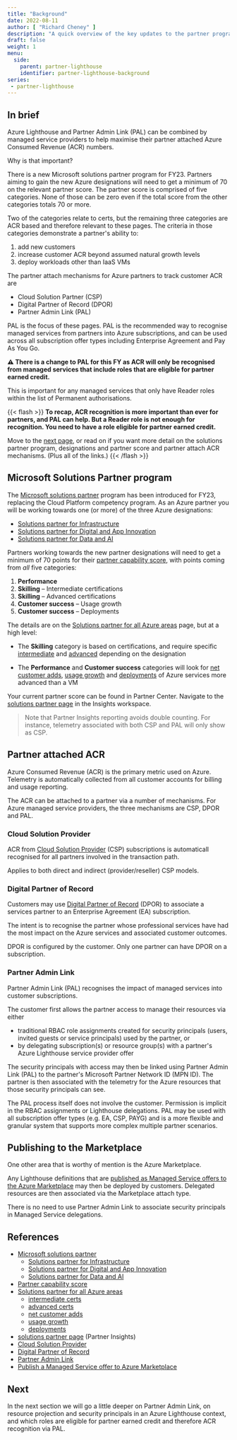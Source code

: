 ```yaml
---
title: "Background"
date: 2022-08-11
author: [ "Richard Cheney" ]
description: "A quick overview of the key updates to the partner program for FY23 and ACR based criteria within the partner score."
draft: false
weight: 1
menu:
  side:
    parent: partner-lighthouse
    identifier: partner-lighthouse-background
series:
 - partner-lighthouse
---
```


## In brief

Azure Lighthouse and Partner Admin Link (PAL) can be combined by managed service providers to help maximise their partner attached Azure Consumed Revenue (ACR) numbers.

Why is that important?

There is a new Microsoft solutions partner program for FY23. Partners aiming to gain the new Azure designations will need to get a minimum of 70 on the relevant partner score. The partner score is comprised of five categories. None of those can be zero even if the total score from the other categories totals 70 or more.

Two of the categories relate to certs, but the remaining three categories are ACR based and therefore relevant to these pages. The criteria in those categories demonstrate a partner's ability to:

1. add new customers
1. increase customer ACR beyond assumed natural growth levels
1. deploy workloads other than IaaS VMs

The partner attach mechanisms for Azure partners to track customer ACR are

* Cloud Solution Partner (CSP)
* Digital Partner of Record (DPOR)
* Partner Admin Link (PAL)

PAL is the focus of these pages. PAL is the recommended way to recognise managed services from partners into Azure subscriptions, and can be used across all subscription offer types including Enterprise Agreement and Pay As You Go.

**⚠️ There is a change to PAL for this FY as ACR will only be recognised from managed services that include roles that are eligible for partner earned credit.**

This is important for any managed services that only have Reader roles within the list of Permanent authorisations.

{{< flash >}}
**To recap, ACR recognition is more important than ever for partners, and PAL can help. But a Reader role is not enough for recognition. You need to have a role eligible for partner earned credit.**

Move to the [next page](../combining), or read on if you want more detail on the solutions partner program, designations and partner score and partner attach ACR mechanisms. (Plus all of the links.)
{{< /flash >}}

## Microsoft Solutions Partner program

The [Microsoft solutions partner](https://docs.microsoft.com/partner-center/introduction-to-pcs) program has been introduced for FY23, replacing the Cloud Platform competency program. As an Azure partner you will be working towards one (or more) of the three Azure designations:

* [Solutions partner for Infrastructure](https://partner.microsoft.com/training/assets/collection/solutions-partner-for-infrastructure-azure#/)
* [Solutions partner for Digital and App Innovation](https://partner.microsoft.com/training/assets/collection/solutions-partner-for-digital-and-app-innovation-azure#/)
* [Solutions partner for Data and AI](https://partner.microsoft.com/training/assets/collection/solutions-partner-for-data-and-ai-azure#/)

Partners working towards the new partner designations will need to get a minimum of 70 points for their [partner capability score](https://docs.microsoft.com/partner-center/partner-capability-score), with points coming from *all* five categories:

1. **Performance**
1. **Skilling** – Intermediate certifications
1. **Skilling** – Advanced certifications
1. **Customer success** – Usage growth
1. **Customer success** – Deployments

The details are on the [Solutions partner for all Azure areas](https://docs.microsoft.com/partner-center/solutions-partner-azure) page, but at a high level:

* The **Skilling** category is based on certifications, and require specific [intermediate](https://docs.microsoft.com/partner-center/solutions-partner-azure#intermediate-certifications) and [advanced](https://docs.microsoft.com/partner-center/solutions-partner-azure#advanced-certifications) depending on the designation

* The **Performance** and **Customer success** categories will look for [net customer adds](https://docs.microsoft.com/partner-center/solutions-partner-azure#net-customer-adds), [usage growth](https://docs.microsoft.com/partner-center/solutions-partner-azure#usage-growth) and [deployments](https://docs.microsoft.com/partner-center/solutions-partner-azure#deployments) of Azure services more advanced than a VM

Your current partner score can be found in Partner Center. Navigate to the [solutions partner page](https://partner.microsoft.com/dashboard/insights/mpninsights/solutionspartner?source=docs) in the Insights workspace.

> Note that Partner Insights reporting avoids double counting. For instance, telemetry associated with both CSP and PAL will only show as CSP.

## Partner attached ACR

Azure Consumed Revenue (ACR) is the primary metric used on Azure. Telemetry is automatically collected from all customer accounts for billing and usage reporting.

The ACR can be attached to a partner via a number of mechanisms. For Azure managed service providers, the three mechanisms are CSP, DPOR and PAL.

### Cloud Solution Provider

ACR from [Cloud Solution Provider](https://docs.microsoft.com/partner-center/csp-overview) (CSP) subscriptions is automaticall recognised for all partners involved in the transaction path.

Applies to both direct and indirect (provider/reseller) CSP models.

### Digital Partner of Record

Customers may use [Digital Partner of Record](https://docs.microsoft.com/partner-center/link-partner-id-for-azure-performance-pal-dpor#link-to-a-partner-id-with-dpor) (DPOR) to associate a services partner to an Enterprise Agreement (EA) subscription.

The intent is to recognise the partner whose professional services have had the most impact on the Azure services and associated customer outcomes.

DPOR is configured by the customer. Only one partner can have DPOR on a subscription.

### Partner Admin Link

Partner Admin Link (PAL) recognises the impact of managed services into customer subscriptions.

The customer first allows the partner access to manage their resources via either

* traditional RBAC role assignments created for security principals (users, invited guests or service principals) used by the partner, or
* by delegating subscription(s) or resource group(s) with a partner's Azure Lighthouse service provider offer

The security principals with access may then be linked using Partner Admin Link (PAL) to the partner's Microsoft Partner Network ID (MPN ID). The partner is then associated with the telemetry for the Azure resources that those security principals can see.

The PAL process itself does not involve the customer. Permission is implicit in the RBAC assignments or Lighthouse delegations. PAL may be used with all subscription offer types (e.g. EA, CSP, PAYG) and is a more flexible and granular system that supports more complex multiple partner scenarios.

## Publishing to the Marketplace

One other area that is worthy of mention is the Azure Marketplace.

Any Lighthouse definitions that are [published as Managed Service offers to the Azure Marketplace](https://docs.microsoft.com/azure/lighthouse/how-to/publish-managed-services-offers) may then be deployed by customers. Delegated resources are then associated via the Marketplace attach type.

There is no need to use Partner Admin Link to associate security principals in Managed Service delegations.

## References

* [Microsoft solutions partner](https://docs.microsoft.com/partner-center/introduction-to-pcs)
  * [Solutions partner for Infrastructure](https://partner.microsoft.com/training/assets/collection/solutions-partner-for-infrastructure-azure#/)
  * [Solutions partner for Digital and App Innovation](https://partner.microsoft.com/training/assets/collection/solutions-partner-for-digital-and-app-innovation-azure#/)
  * [Solutions partner for Data and AI](https://partner.microsoft.com/training/assets/collection/solutions-partner-for-data-and-ai-azure#/)
* [Partner capability score](https://docs.microsoft.com/partner-center/partner-capability-score)
* [Solutions partner for all Azure areas](https://docs.microsoft.com/partner-center/solutions-partner-azure)
  * [intermediate certs](https://docs.microsoft.com/partner-center/solutions-partner-azure#intermediate-certifications)
  * [advanced certs](https://docs.microsoft.com/partner-center/solutions-partner-azure#advanced-certifications)
  * [net customer adds](https://docs.microsoft.com/partner-center/solutions-partner-azure#net-customer-adds)
  * [usage growth](https://docs.microsoft.com/partner-center/solutions-partner-azure#usage-growth)
  * [deployments](https://docs.microsoft.com/partner-center/solutions-partner-azure#deployments)
* [solutions partner page](https://partner.microsoft.com/dashboard/insights/mpninsights/solutionspartner?source=docs) (Partner Insights)
* [Cloud Solution Provider](https://docs.microsoft.com/partner-center/csp-overview)
* [Digital Partner of Record](https://docs.microsoft.com/partner-center/link-partner-id-for-azure-performance-pal-dpor#link-to-a-partner-id-with-dpor)
* [Partner Admin Link](https://aka.ms/partneradminlink)
* [Publish a Managed Service offer to Azure Marketplace](https://docs.microsoft.com/azure/lighthouse/how-to/publish-managed-services-offers)

## Next

In the next section we will go a little deeper on Partner Admin Link, on resource projection and security principals in an Azure Lighthouse context, and which roles are eligible for partner earned credit and therefore ACR recognition via PAL.
